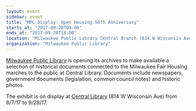 ```yaml
---
layout: event
sidebar: event
title: "MPL Display: Open Housing 50th Anniversary"
starts_at: "2017-09-28T09:00"
ends_at: "2017-09-28T18:00"
location: "Milwaukee Public Library Central Branch (814 W Wisconsin Ave)"
organization: "Milwaukee Public Library"
---
```


[Milwaukee Public Library](https://www.mpl.org) is opening its archives to make available a selection of historical documents connected to the Milwaukee Fair Housing marches to the public at Central Library. Documents include newspapers, government documents (legislation, common council notes) and historic photos.
 
The exhibit is on display at [Central Library](http://www.mpl.org/hours_locations/central.php) (814 W Wisconsin Ave) from 8/7/17 to 9/28/17.
